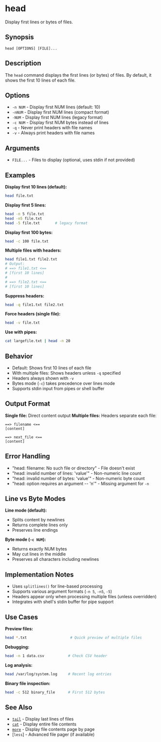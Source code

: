 # head

Display first lines or bytes of files.

## Synopsis

```
head [OPTIONS] [FILE]...
```

## Description

The `head` command displays the first lines (or bytes) of files. By default, it shows the first 10 lines of each file.

## Options

- `-n NUM` - Display first NUM lines (default: 10)
- `-nNUM` - Display first NUM lines (compact format)
- `-NUM` - Display first NUM lines (legacy format)
- `-c NUM` - Display first NUM bytes instead of lines
- `-q` - Never print headers with file names
- `-v` - Always print headers with file names

## Arguments

- `FILE...` - Files to display (optional, uses stdin if not provided)

## Examples

**Display first 10 lines (default):**
```bash
head file.txt
```

**Display first 5 lines:**
```bash
head -n 5 file.txt
head -n5 file.txt
head -5 file.txt       # legacy format
```

**Display first 100 bytes:**
```bash
head -c 100 file.txt
```

**Multiple files with headers:**
```bash
head file1.txt file2.txt
# Output:
# ==> file1.txt <==
# [first 10 lines]
#
# ==> file2.txt <==
# [first 10 lines]
```

**Suppress headers:**
```bash
head -q file1.txt file2.txt
```

**Force headers (single file):**
```bash
head -v file.txt
```

**Use with pipes:**
```bash
cat largefile.txt | head -n 20
```

## Behavior

- Default: Shows first 10 lines of each file
- With multiple files: Shows headers unless `-q` specified
- Headers always shown with `-v`
- Bytes mode (`-c`) takes precedence over lines mode
- Supports stdin input from pipes or shell buffer

## Output Format

**Single file:** Direct content output
**Multiple files:** Headers separate each file:
```
==> filename <==
[content]

==> next_file <==
[content]
```

## Error Handling

- "head: filename: No such file or directory" - File doesn't exist
- "head: invalid number of lines: 'value'" - Non-numeric line count
- "head: invalid number of bytes: 'value'" - Non-numeric byte count
- "head: option requires an argument -- 'n'" - Missing argument for `-n`

## Line vs Byte Modes

**Line mode (default):**
- Splits content by newlines
- Returns complete lines only
- Preserves line endings

**Byte mode (`-c NUM`):**
- Returns exactly NUM bytes
- May cut lines in the middle
- Preserves all characters including newlines

## Implementation Notes

- Uses `splitlines()` for line-based processing
- Supports various argument formats (`-n 5`, `-n5`, `-5`)
- Headers appear only when processing multiple files (unless overridden)
- Integrates with shell's stdin buffer for pipe support

## Use Cases

**Preview files:**
```bash
head *.txt                    # Quick preview of multiple files
```

**Debugging:**
```bash
head -n 1 data.csv           # Check CSV header
```

**Log analysis:**
```bash
head /var/log/system.log     # Recent log entries
```

**Binary file inspection:**
```bash
head -c 512 binary_file      # First 512 bytes
```

## See Also

- [`tail`](tail.md) - Display last lines of files
- [`cat`](../filesystem/cat.md) - Display entire file contents
- [`more`](../filesystem/more.md) - Display file contents page by page
- [`less`] - Advanced file pager (if available)